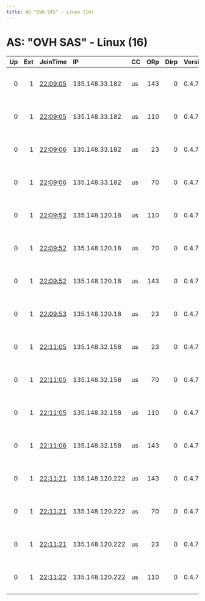 ```yaml
---
title: AS "OVH SAS" - Linux (16)
---
```


# AS: "OVH SAS" - Linux (16)

|   Up |   Ext | JoinTime                                                                                              | IP              | CC   |   ORp |   Dirp | Version   | Contact                      | Nickname     |   eFamMembers |
|-----:|------:|:------------------------------------------------------------------------------------------------------|:----------------|:-----|------:|-------:|:----------|:-----------------------------|:-------------|--------------:|
|    0 |     1 | [22:09:05](https://nusenu.github.io/OrNetStats/w/relay/697F2362EC541DBD5C1ED9453D4217825F635C72.html) | 135.148.33.182  | us   |   143 |      0 | 0.4.7.13  | Neel Chauhan &lt;neel AT nee | opsrelayUS9  |            16 |
|    0 |     1 | [22:09:05](https://nusenu.github.io/OrNetStats/w/relay/6B8862BB2A11DA99440C3068EC45D20E07F21229.html) | 135.148.33.182  | us   |   110 |      0 | 0.4.7.13  | Neel Chauhan &lt;neel AT nee | opsrelayUS10 |            16 |
|    0 |     1 | [22:09:06](https://nusenu.github.io/OrNetStats/w/relay/2AACA5D235B08AC4AE09AB8CDF42F4AF4A8D049D.html) | 135.148.33.182  | us   |    23 |      0 | 0.4.7.13  | Neel Chauhan &lt;neel AT nee | opsrelayUS12 |            16 |
|    0 |     1 | [22:09:06](https://nusenu.github.io/OrNetStats/w/relay/7E48FD50621D9FC6358DD6B516C2E47A581741D1.html) | 135.148.33.182  | us   |    70 |      0 | 0.4.7.13  | Neel Chauhan &lt;neel AT nee | opsrelayUS11 |            16 |
|    0 |     1 | [22:09:52](https://nusenu.github.io/OrNetStats/w/relay/06B449E5BF7D97AED91CFC99CFADD60EBEFC4A42.html) | 135.148.120.18  | us   |   110 |      0 | 0.4.7.13  | Neel Chauhan &lt;neel AT nee | opsrelayUS6  |            16 |
|    0 |     1 | [22:09:52](https://nusenu.github.io/OrNetStats/w/relay/3066F97A57404840BC7FF36576CC4F9DCF0F5FDF.html) | 135.148.120.18  | us   |    70 |      0 | 0.4.7.13  | Neel Chauhan &lt;neel AT nee | opsrelayUS7  |            16 |
|    0 |     1 | [22:09:52](https://nusenu.github.io/OrNetStats/w/relay/40C04D4BD3BCED762BB72B8C7B0D18D266604BDD.html) | 135.148.120.18  | us   |   143 |      0 | 0.4.7.13  | Neel Chauhan &lt;neel AT nee | opsrelayUS5  |            16 |
|    0 |     1 | [22:09:53](https://nusenu.github.io/OrNetStats/w/relay/1BBA08F52FD9E56FBB143AF1C1FC0BCE606DB645.html) | 135.148.120.18  | us   |    23 |      0 | 0.4.7.13  | Neel Chauhan &lt;neel AT nee | opsrelayUS8  |            16 |
|    0 |     1 | [22:11:05](https://nusenu.github.io/OrNetStats/w/relay/033C2B9393ADAF7418F1224C53B304A99C553325.html) | 135.148.32.158  | us   |    23 |      0 | 0.4.7.13  | Neel Chauhan &lt;neel AT nee | opsrelayUS4  |            16 |
|    0 |     1 | [22:11:05](https://nusenu.github.io/OrNetStats/w/relay/3005D97C8952F75EF2A38B83B972B0A44DC5467B.html) | 135.148.32.158  | us   |    70 |      0 | 0.4.7.13  | Neel Chauhan &lt;neel AT nee | opsrelayUS3  |            16 |
|    0 |     1 | [22:11:05](https://nusenu.github.io/OrNetStats/w/relay/45BCAE7FB1BB556B04B1BD0FA0ACA75011B725FD.html) | 135.148.32.158  | us   |   110 |      0 | 0.4.7.13  | Neel Chauhan &lt;neel AT nee | opsrelayUS2  |            16 |
|    0 |     1 | [22:11:06](https://nusenu.github.io/OrNetStats/w/relay/6D665BFFAE7DA668202DB90A90D44AF55E46E503.html) | 135.148.32.158  | us   |   143 |      0 | 0.4.7.13  | Neel Chauhan &lt;neel AT nee | opsrelayUS1  |            16 |
|    0 |     1 | [22:11:21](https://nusenu.github.io/OrNetStats/w/relay/0973A14EE6A60D7E4464685F2CD845AF150DE52E.html) | 135.148.120.222 | us   |   143 |      0 | 0.4.7.13  | Neel Chauhan &lt;neel AT nee | opsrelayUS13 |            16 |
|    0 |     1 | [22:11:21](https://nusenu.github.io/OrNetStats/w/relay/9B3355CCAB830E2E55A73495687992750D537CD8.html) | 135.148.120.222 | us   |    70 |      0 | 0.4.7.13  | Neel Chauhan &lt;neel AT nee | opsrelayUS15 |            16 |
|    0 |     1 | [22:11:21](https://nusenu.github.io/OrNetStats/w/relay/F6956FC45DA78D88C6517307673271967148590B.html) | 135.148.120.222 | us   |    23 |      0 | 0.4.7.13  | Neel Chauhan &lt;neel AT nee | opsrelayUS16 |            16 |
|    0 |     1 | [22:11:22](https://nusenu.github.io/OrNetStats/w/relay/39E09A06AB8ED17569E6B0F36BA3BD47F5E4FC83.html) | 135.148.120.222 | us   |   110 |      0 | 0.4.7.13  | Neel Chauhan &lt;neel AT nee | opsrelayUS14 |            16 |
